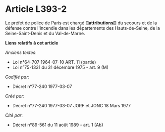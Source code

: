 # Article L393-2

Le préfet de police de Paris est chargé [**]attributions[**] du secours et de la défense contre l'incendie dans les
départements des Hauts-de-Seine, de la Seine-Saint-Denis et du Val-de-Marne.

**Liens relatifs à cet article**

_Anciens textes_:

  - Loi n°64-707 1964-07-10 ART. 11 (partie)
  - Loi n°75-1331 du 31 décembre 1975 - art. 9 (M)

_Codifié par_:

  - Décret n°77-240 1977-03-07

_Créé par_:

  - Décret n°77-240 1977-03-07 JORF et JONC 18 Mars 1977

_Cité par_:

  - Décret n°89-561 du 11 août 1989 - art. 1 (Ab)
